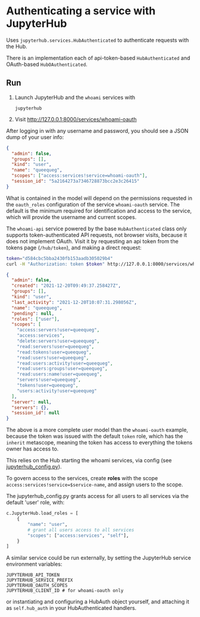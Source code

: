 # Authenticating a service with JupyterHub

Uses `jupyterhub.services.HubAuthenticated` to authenticate requests with the Hub.

There is an implementation each of api-token-based `HubAuthenticated` and OAuth-based `HubOAuthenticated`.

## Run

1.  Launch JupyterHub and the `whoami` services with

        jupyterhub

2.  Visit http://127.0.0.1:8000/services/whoami-oauth

After logging in with any username and password, you should see a JSON dump of your user info:

```json
{
  "admin": false,
  "groups": [],
  "kind": "user",
  "name": "queequeg",
  "scopes": ["access:services!service=whoami-oauth"],
  "session_id": "5a2164273a7346728873bcc2e3c26415"
}
```

What is contained in the model will depend on the permissions
requested in the `oauth_roles` configuration of the service `whoami-oauth` service.
The default is the minimum required for identification and access to the service,
which will provide the username and current scopes.

The `whoami-api` service powered by the base `HubAuthenticated` class only supports token-authenticated API requests,
not browser visits, because it does not implement OAuth. Visit it by requesting an api token from the tokens page (`/hub/token`),
and making a direct request:

```bash
token="d584cbc5bba2430fb153aadb305029b4"
curl -H "Authorization: token $token" http://127.0.0.1:8000/services/whoami-api/ | jq .
```

```json
{
  "admin": false,
  "created": "2021-12-20T09:49:37.258427Z",
  "groups": [],
  "kind": "user",
  "last_activity": "2021-12-20T10:07:31.298056Z",
  "name": "queequeg",
  "pending": null,
  "roles": ["user"],
  "scopes": [
    "access:servers!user=queequeg",
    "access:services",
    "delete:servers!user=queequeg",
    "read:servers!user=queequeg",
    "read:tokens!user=queequeg",
    "read:users!user=queequeg",
    "read:users:activity!user=queequeg",
    "read:users:groups!user=queequeg",
    "read:users:name!user=queequeg",
    "servers!user=queequeg",
    "tokens!user=queequeg",
    "users:activity!user=queequeg"
  ],
  "server": null,
  "servers": {},
  "session_id": null
}
```

The above is a more complete user model than the `whoami-oauth` example, because
the token was issued with the default `token` role,
which has the `inherit` metascope,
meaning the token has access to everything the tokens owner has access to.

This relies on the Hub starting the whoami services, via config (see [jupyterhub_config.py](./jupyterhub_config.py)).

To govern access to the services, create **roles** with the scope `access:services!service=$service-name`,
and assign users to the scope.

The jupyterhub_config.py grants access for all users to all services via the default 'user' role, with:

```python
c.JupyterHub.load_roles = [
    {
        "name": "user",
        # grant all users access to all services
        "scopes": ["access:services", "self"],
    }
]
```

A similar service could be run externally, by setting the JupyterHub service environment variables:

    JUPYTERHUB_API_TOKEN
    JUPYTERHUB_SERVICE_PREFIX
    JUPYTERHUB_OAUTH_SCOPES
    JUPYTERHUB_CLIENT_ID # for whoami-oauth only

or instantiating and configuring a HubAuth object yourself, and attaching it as `self.hub_auth` in your HubAuthenticated handlers.
